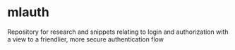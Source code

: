 # mlauth
Repository for research and snippets relating to login and authorization with a view to a friendlier, more secure authentication flow
